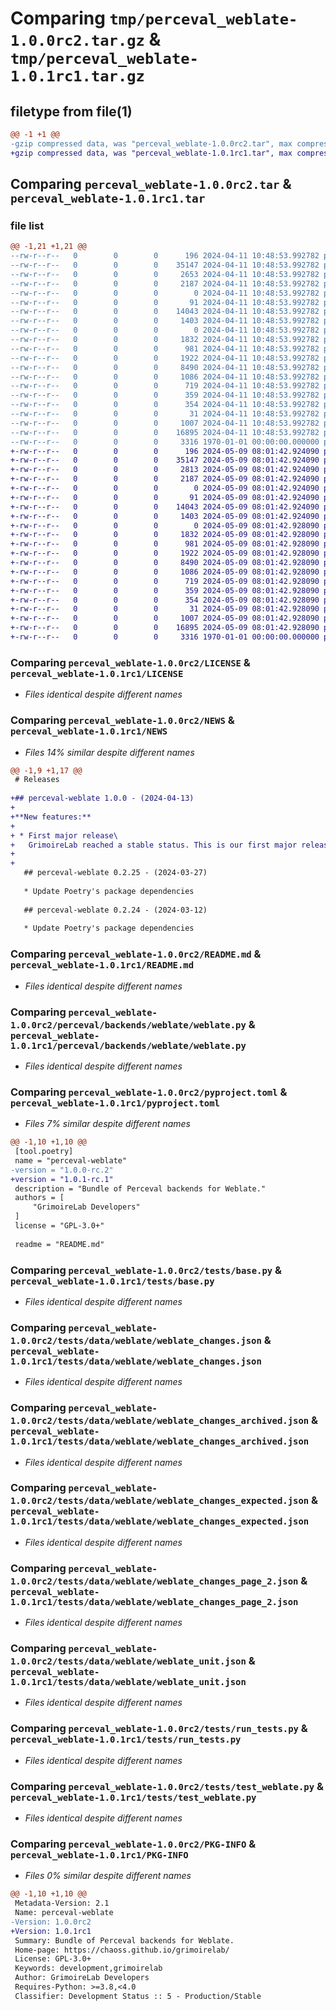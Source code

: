# Comparing `tmp/perceval_weblate-1.0.0rc2.tar.gz` & `tmp/perceval_weblate-1.0.1rc1.tar.gz`

## filetype from file(1)

```diff
@@ -1 +1 @@
-gzip compressed data, was "perceval_weblate-1.0.0rc2.tar", max compression
+gzip compressed data, was "perceval_weblate-1.0.1rc1.tar", max compression
```

## Comparing `perceval_weblate-1.0.0rc2.tar` & `perceval_weblate-1.0.1rc1.tar`

### file list

```diff
@@ -1,21 +1,21 @@
--rw-r--r--   0        0        0      196 2024-04-11 10:48:53.992782 perceval_weblate-1.0.0rc2/AUTHORS
--rw-r--r--   0        0        0    35147 2024-04-11 10:48:53.992782 perceval_weblate-1.0.0rc2/LICENSE
--rw-r--r--   0        0        0     2653 2024-04-11 10:48:53.992782 perceval_weblate-1.0.0rc2/NEWS
--rw-r--r--   0        0        0     2187 2024-04-11 10:48:53.992782 perceval_weblate-1.0.0rc2/README.md
--rw-r--r--   0        0        0        0 2024-04-11 10:48:53.992782 perceval_weblate-1.0.0rc2/perceval/backends/weblate/__init__.py
--rw-r--r--   0        0        0       91 2024-04-11 10:48:53.992782 perceval_weblate-1.0.0rc2/perceval/backends/weblate/_version.py
--rw-r--r--   0        0        0    14043 2024-04-11 10:48:53.992782 perceval_weblate-1.0.0rc2/perceval/backends/weblate/weblate.py
--rw-r--r--   0        0        0     1403 2024-04-11 10:48:53.992782 perceval_weblate-1.0.0rc2/pyproject.toml
--rw-r--r--   0        0        0        0 2024-04-11 10:48:53.992782 perceval_weblate-1.0.0rc2/tests/__init__.py
--rw-r--r--   0        0        0     1832 2024-04-11 10:48:53.992782 perceval_weblate-1.0.0rc2/tests/base.py
--rw-r--r--   0        0        0      981 2024-04-11 10:48:53.992782 perceval_weblate-1.0.0rc2/tests/data/weblate/weblate_changes.json
--rw-r--r--   0        0        0     1922 2024-04-11 10:48:53.992782 perceval_weblate-1.0.0rc2/tests/data/weblate/weblate_changes_archived.json
--rw-r--r--   0        0        0     8490 2024-04-11 10:48:53.992782 perceval_weblate-1.0.0rc2/tests/data/weblate/weblate_changes_expected.json
--rw-r--r--   0        0        0     1086 2024-04-11 10:48:53.992782 perceval_weblate-1.0.0rc2/tests/data/weblate/weblate_changes_page_2.json
--rw-r--r--   0        0        0      719 2024-04-11 10:48:53.992782 perceval_weblate-1.0.0rc2/tests/data/weblate/weblate_unit.json
--rw-r--r--   0        0        0      359 2024-04-11 10:48:53.992782 perceval_weblate-1.0.0rc2/tests/data/weblate/weblate_user_1.json
--rw-r--r--   0        0        0      354 2024-04-11 10:48:53.992782 perceval_weblate-1.0.0rc2/tests/data/weblate/weblate_user_2.json
--rw-r--r--   0        0        0       31 2024-04-11 10:48:53.992782 perceval_weblate-1.0.0rc2/tests/data/weblate/weblate_user_no_permission.json
--rw-r--r--   0        0        0     1007 2024-04-11 10:48:53.992782 perceval_weblate-1.0.0rc2/tests/run_tests.py
--rw-r--r--   0        0        0    16895 2024-04-11 10:48:53.992782 perceval_weblate-1.0.0rc2/tests/test_weblate.py
--rw-r--r--   0        0        0     3316 1970-01-01 00:00:00.000000 perceval_weblate-1.0.0rc2/PKG-INFO
+-rw-r--r--   0        0        0      196 2024-05-09 08:01:42.924090 perceval_weblate-1.0.1rc1/AUTHORS
+-rw-r--r--   0        0        0    35147 2024-05-09 08:01:42.924090 perceval_weblate-1.0.1rc1/LICENSE
+-rw-r--r--   0        0        0     2813 2024-05-09 08:01:42.924090 perceval_weblate-1.0.1rc1/NEWS
+-rw-r--r--   0        0        0     2187 2024-05-09 08:01:42.924090 perceval_weblate-1.0.1rc1/README.md
+-rw-r--r--   0        0        0        0 2024-05-09 08:01:42.924090 perceval_weblate-1.0.1rc1/perceval/backends/weblate/__init__.py
+-rw-r--r--   0        0        0       91 2024-05-09 08:01:42.924090 perceval_weblate-1.0.1rc1/perceval/backends/weblate/_version.py
+-rw-r--r--   0        0        0    14043 2024-05-09 08:01:42.924090 perceval_weblate-1.0.1rc1/perceval/backends/weblate/weblate.py
+-rw-r--r--   0        0        0     1403 2024-05-09 08:01:42.924090 perceval_weblate-1.0.1rc1/pyproject.toml
+-rw-r--r--   0        0        0        0 2024-05-09 08:01:42.928090 perceval_weblate-1.0.1rc1/tests/__init__.py
+-rw-r--r--   0        0        0     1832 2024-05-09 08:01:42.928090 perceval_weblate-1.0.1rc1/tests/base.py
+-rw-r--r--   0        0        0      981 2024-05-09 08:01:42.928090 perceval_weblate-1.0.1rc1/tests/data/weblate/weblate_changes.json
+-rw-r--r--   0        0        0     1922 2024-05-09 08:01:42.928090 perceval_weblate-1.0.1rc1/tests/data/weblate/weblate_changes_archived.json
+-rw-r--r--   0        0        0     8490 2024-05-09 08:01:42.928090 perceval_weblate-1.0.1rc1/tests/data/weblate/weblate_changes_expected.json
+-rw-r--r--   0        0        0     1086 2024-05-09 08:01:42.928090 perceval_weblate-1.0.1rc1/tests/data/weblate/weblate_changes_page_2.json
+-rw-r--r--   0        0        0      719 2024-05-09 08:01:42.928090 perceval_weblate-1.0.1rc1/tests/data/weblate/weblate_unit.json
+-rw-r--r--   0        0        0      359 2024-05-09 08:01:42.928090 perceval_weblate-1.0.1rc1/tests/data/weblate/weblate_user_1.json
+-rw-r--r--   0        0        0      354 2024-05-09 08:01:42.928090 perceval_weblate-1.0.1rc1/tests/data/weblate/weblate_user_2.json
+-rw-r--r--   0        0        0       31 2024-05-09 08:01:42.928090 perceval_weblate-1.0.1rc1/tests/data/weblate/weblate_user_no_permission.json
+-rw-r--r--   0        0        0     1007 2024-05-09 08:01:42.928090 perceval_weblate-1.0.1rc1/tests/run_tests.py
+-rw-r--r--   0        0        0    16895 2024-05-09 08:01:42.928090 perceval_weblate-1.0.1rc1/tests/test_weblate.py
+-rw-r--r--   0        0        0     3316 1970-01-01 00:00:00.000000 perceval_weblate-1.0.1rc1/PKG-INFO
```

### Comparing `perceval_weblate-1.0.0rc2/LICENSE` & `perceval_weblate-1.0.1rc1/LICENSE`

 * *Files identical despite different names*

### Comparing `perceval_weblate-1.0.0rc2/NEWS` & `perceval_weblate-1.0.1rc1/NEWS`

 * *Files 14% similar despite different names*

```diff
@@ -1,9 +1,17 @@
 # Releases
 
+## perceval-weblate 1.0.0 - (2024-04-13)
+
+**New features:**
+
+ * First major release\
+   GrimoireLab reached a stable status. This is our first major release.
+
+
   ## perceval-weblate 0.2.25 - (2024-03-27)
   
   * Update Poetry's package dependencies
 
   ## perceval-weblate 0.2.24 - (2024-03-12)
   
   * Update Poetry's package dependencies
```

### Comparing `perceval_weblate-1.0.0rc2/README.md` & `perceval_weblate-1.0.1rc1/README.md`

 * *Files identical despite different names*

### Comparing `perceval_weblate-1.0.0rc2/perceval/backends/weblate/weblate.py` & `perceval_weblate-1.0.1rc1/perceval/backends/weblate/weblate.py`

 * *Files identical despite different names*

### Comparing `perceval_weblate-1.0.0rc2/pyproject.toml` & `perceval_weblate-1.0.1rc1/pyproject.toml`

 * *Files 7% similar despite different names*

```diff
@@ -1,10 +1,10 @@
 [tool.poetry]
 name = "perceval-weblate"
-version = "1.0.0-rc.2"
+version = "1.0.1-rc.1"
 description = "Bundle of Perceval backends for Weblate."
 authors = [
     "GrimoireLab Developers"
 ]
 license = "GPL-3.0+"
 
 readme = "README.md"
```

### Comparing `perceval_weblate-1.0.0rc2/tests/base.py` & `perceval_weblate-1.0.1rc1/tests/base.py`

 * *Files identical despite different names*

### Comparing `perceval_weblate-1.0.0rc2/tests/data/weblate/weblate_changes.json` & `perceval_weblate-1.0.1rc1/tests/data/weblate/weblate_changes.json`

 * *Files identical despite different names*

### Comparing `perceval_weblate-1.0.0rc2/tests/data/weblate/weblate_changes_archived.json` & `perceval_weblate-1.0.1rc1/tests/data/weblate/weblate_changes_archived.json`

 * *Files identical despite different names*

### Comparing `perceval_weblate-1.0.0rc2/tests/data/weblate/weblate_changes_expected.json` & `perceval_weblate-1.0.1rc1/tests/data/weblate/weblate_changes_expected.json`

 * *Files identical despite different names*

### Comparing `perceval_weblate-1.0.0rc2/tests/data/weblate/weblate_changes_page_2.json` & `perceval_weblate-1.0.1rc1/tests/data/weblate/weblate_changes_page_2.json`

 * *Files identical despite different names*

### Comparing `perceval_weblate-1.0.0rc2/tests/data/weblate/weblate_unit.json` & `perceval_weblate-1.0.1rc1/tests/data/weblate/weblate_unit.json`

 * *Files identical despite different names*

### Comparing `perceval_weblate-1.0.0rc2/tests/run_tests.py` & `perceval_weblate-1.0.1rc1/tests/run_tests.py`

 * *Files identical despite different names*

### Comparing `perceval_weblate-1.0.0rc2/tests/test_weblate.py` & `perceval_weblate-1.0.1rc1/tests/test_weblate.py`

 * *Files identical despite different names*

### Comparing `perceval_weblate-1.0.0rc2/PKG-INFO` & `perceval_weblate-1.0.1rc1/PKG-INFO`

 * *Files 0% similar despite different names*

```diff
@@ -1,10 +1,10 @@
 Metadata-Version: 2.1
 Name: perceval-weblate
-Version: 1.0.0rc2
+Version: 1.0.1rc1
 Summary: Bundle of Perceval backends for Weblate.
 Home-page: https://chaoss.github.io/grimoirelab/
 License: GPL-3.0+
 Keywords: development,grimoirelab
 Author: GrimoireLab Developers
 Requires-Python: >=3.8,<4.0
 Classifier: Development Status :: 5 - Production/Stable
```

